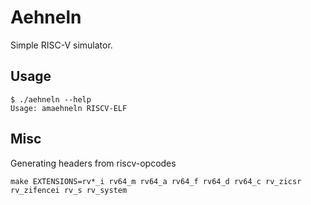# Aehneln
Simple RISC-V simulator.

## Usage

```
$ ./aehneln --help
Usage: amaehneln RISCV-ELF
```

## Misc
Generating headers from riscv-opcodes

```
make EXTENSIONS=rv*_i rv64_m rv64_a rv64_f rv64_d rv64_c rv_zicsr rv_zifencei rv_s rv_system
```
